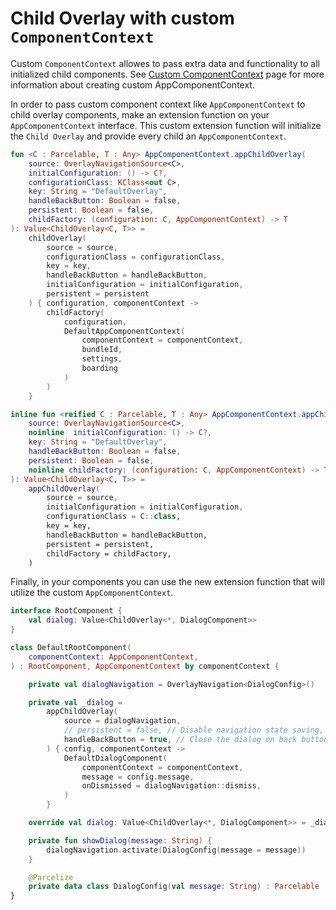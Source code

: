 # Child Overlay with custom `ComponentContext`

Custom `ComponentContext` allowes to pass extra data and functionality to all initialized child components. See [Custom ComponentContext](../../component/custom-component-context.md) page for more information about creating custom AppComponentContext.

In order to pass custom component context like `AppComponentContext` to child overlay components, make an extension function on your `AppComponentContext` interface. This custom extension function will initialize the `Child Overlay` and provide every child an `AppComponentContext`.

```kotlin
fun <C : Parcelable, T : Any> AppComponentContext.appChildOverlay(
    source: OverlayNavigationSource<C>,
    initialConfiguration: () -> C?,
    configurationClass: KClass<out C>,
    key: String = "DefaultOverlay",
    handleBackButton: Boolean = false,
    persistent: Boolean = false,
    childFactory: (configuration: C, AppComponentContext) -> T
): Value<ChildOverlay<C, T>> =
    childOverlay(
        source = source,
        configurationClass = configurationClass,
        key = key,
        handleBackButton = handleBackButton,
        initialConfiguration = initialConfiguration,
        persistent = persistent
    ) { configuration, componentContext ->
        childFactory(
            configuration,
            DefaultAppComponentContext(
                componentContext = componentContext,
                bundleId,
                settings,
                boarding
            )
        )
    }

inline fun <reified C : Parcelable, T : Any> AppComponentContext.appChildStack(
    source: OverlayNavigationSource<C>,
    noinline  initialConfiguration: () -> C?,
    key: String = "DefaultOverlay",
    handleBackButton: Boolean = false,
    persistent: Boolean = false,
    noinline childFactory: (configuration: C, AppComponentContext) -> T
): Value<ChildOverlay<C, T>> =
    appChildOverlay(
        source = source,
        initialConfiguration = initialConfiguration,
        configurationClass = C::class,
        key = key,
        handleBackButton = handleBackButton,
        persistent = persistent,
        childFactory = childFactory,
    )
```

Finally, in your components you can use the new extension function that will utilize the custom `AppComponentContext`.

```kotlin
interface RootComponent {
    val dialog: Value<ChildOverlay<*, DialogComponent>>
}

class DefaultRootComponent(
    componentContext: AppComponentContext,
) : RootComponent, AppComponentContext by componentContext {

    private val dialogNavigation = OverlayNavigation<DialogConfig>()

    private val _dialog =
        appChildOverlay(
            source = dialogNavigation,
            // persistent = false, // Disable navigation state saving, if needed
            handleBackButton = true, // Close the dialog on back button press
        ) { config, componentContext ->
            DefaultDialogComponent(
                componentContext = componentContext,
                message = config.message,
                onDismissed = dialogNavigation::dismiss,
            )
        }

    override val dialog: Value<ChildOverlay<*, DialogComponent>> = _dialog

    private fun showDialog(message: String) {
        dialogNavigation.activate(DialogConfig(message = message))
    }

    @Parcelize
    private data class DialogConfig(val message: String) : Parcelable
}
```
